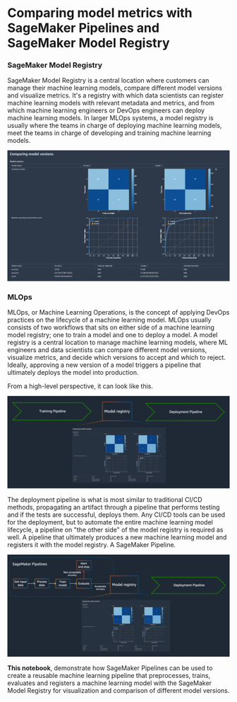 # Comparing model metrics with SageMaker Pipelines and SageMaker Model Registry

### SageMaker Model Registry
SageMaker Model Registry is a central location where customers can manage their machine learning models, compare different model versions and visualize metrics. It's a registry with which data scientists can register machine learning models with relevant metadata and metrics, and from which machine learning engineers or DevOps engineers can deploy machine learning models. In larger MLOps systems, a model registry is usually where the teams in charge of deploying machine learning models, meet the teams in charge of developing and training machine learning models.

![Compare versions](images/compare-versions.png "Compare versions")


### MLOps

MLOps, or Machine Learning Operations, is the concept of applying DevOps practices on the lifecycle of a machine learning model. MLOps usually consists of two workflows that sits on either side of a machine learning model registry; one to train a model and one to deploy a model. A model registry is a central location to manage machine learning models, where ML engineers and data scientists can compare different model versions, visualize metrics, and decide which versions to accept and which to reject. Ideally, approving a new version of a model triggers a pipeline that ultimately deploys the model into production.


From a high-level perspective, it can look like this.

![High-level MLOps](images/high-level.png "MLOps from a high-level")

The deployment pipeline is what is most similar to traditional CI/CD methods, propagating an artifact through a pipeline that performs testing and if the tests are successful, deploys them. Any CI/CD tools can be used for the deployment, but to automate the entire machine learning model lifecycle, a pipeline on "the other side" of the model registry is required as well. A pipeline that ultimately produces a new machine learning model and registers it with the model registry. A SageMaker Pipeline.

![High-level MLOps with training pipeline](images/high-level-train.png "High-level MLOps with training pipeline")


**This notebook**, demonstrate how SageMaker Pipelines can be used to create a reusable machine learning pipeline that preprocesses, trains, evaluates and registers a machine learning model with the SageMaker Model Registry for visualization and comparison of different model versions. 